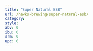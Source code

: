 ```yaml
---
title: "Super Natural ESB"
url: /hawks-brewing/super-natural-esb/
category: 
style: 
abv: 0
ibu: 0
srm: 0
upc: 0
---
```


